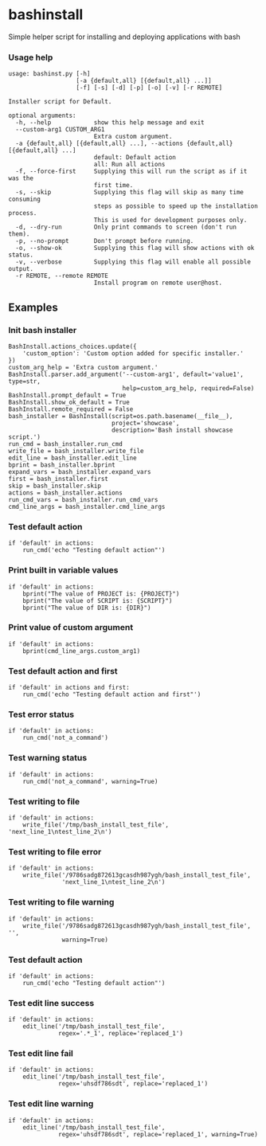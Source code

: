 # bashinstall
Simple helper script for installing and deploying applications with bash

### Usage help

```
usage: bashinst.py [-h]
                   [-a {default,all} [{default,all} ...]]
                   [-f] [-s] [-d] [-p] [-o] [-v] [-r REMOTE]

Installer script for Default.

optional arguments:
  -h, --help            show this help message and exit
  --custom-arg1 CUSTOM_ARG1
                        Extra custom argument.
  -a {default,all} [{default,all} ...], --actions {default,all} [{default,all} ...]
                        default: Default action
                        all: Run all actions
  -f, --force-first     Supplying this will run the script as if it was the 
                        first time.
  -s, --skip            Supplying this flag will skip as many time consuming 
                        steps as possible to speed up the installation process.
                        This is used for development purposes only.
  -d, --dry-run         Only print commands to screen (don't run them).
  -p, --no-prompt       Don't prompt before running.
  -o, --show-ok         Supplying this flag will show actions with ok status.
  -v, --verbose         Supplying this flag will enable all possible output.
  -r REMOTE, --remote REMOTE
                        Install program on remote user@host.
```

## Examples

### Init bash installer
```
BashInstall.actions_choices.update({
    'custom_option': 'Custom option added for specific installer.'
})
custom_arg_help = 'Extra custom argument.'
BashInstall.parser.add_argument('--custom-arg1', default='value1', type=str,
                                help=custom_arg_help, required=False)
BashInstall.prompt_default = True
BashInstall.show_ok_default = True
BashInstall.remote_required = False
bash_installer = BashInstall(script=os.path.basename(__file__),
                             project='showcase',
                             description='Bash install showcase script.')
run_cmd = bash_installer.run_cmd
write_file = bash_installer.write_file
edit_line = bash_installer.edit_line
bprint = bash_installer.bprint
expand_vars = bash_installer.expand_vars
first = bash_installer.first
skip = bash_installer.skip
actions = bash_installer.actions
run_cmd_vars = bash_installer.run_cmd_vars
cmd_line_args = bash_installer.cmd_line_args
```

### Test default action
```
if 'default' in actions:
    run_cmd('echo "Testing default action"')
```

### Print built in variable values
```
if 'default' in actions:
    bprint("The value of PROJECT is: {PROJECT}")
    bprint("The value of SCRIPT is: {SCRIPT}")
    bprint("The value of DIR is: {DIR}")
```

### Print value of custom argument
```
if 'default' in actions:
    bprint(cmd_line_args.custom_arg1)
```

### Test default action and first
```
if 'default' in actions and first:
    run_cmd('echo "Testing default action and first"')
```

### Test error status
```
if 'default' in actions:
    run_cmd('not_a_command')
```

### Test warning status
```
if 'default' in actions:
    run_cmd('not_a_command', warning=True)
```

### Test writing to file
```
if 'default' in actions:
    write_file('/tmp/bash_install_test_file', 'next_line_1\ntest_line_2\n')
```

### Test writing to file error
```
if 'default' in actions:
    write_file('/9786sadg872613gcasdh987ygh/bash_install_test_file',
               'next_line_1\ntest_line_2\n')
```

### Test writing to file warning
```
if 'default' in actions:
    write_file('/9786sadg872613gcasdh987ygh/bash_install_test_file', '',
               warning=True)
```

### Test default action
```
if 'default' in actions:
    run_cmd('echo "Testing default action"')
```

### Test edit line success
```
if 'default' in actions:
    edit_line('/tmp/bash_install_test_file', 
              regex='.*_1', replace='replaced_1')
```

### Test edit line fail
```
if 'default' in actions:
    edit_line('/tmp/bash_install_test_file',
              regex='uhsdf786sdt', replace='replaced_1')
```

### Test edit line warning
```
if 'default' in actions:
    edit_line('/tmp/bash_install_test_file',
              regex='uhsdf786sdt', replace='replaced_1', warning=True)
```
